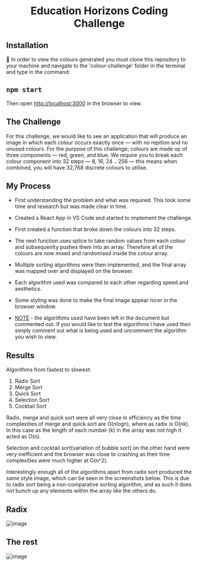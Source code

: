 <h1 align="center">Education Horizons Coding Challenge</h1>

## Installation
💾 In order to view the colours generated you must clone this repository to your machine and navigate to the 'colour-challenge' folder in the terminal and type in the command:
## `npm start`

Then open [http://localhost:3000](http://localhost:3000) in the browser to view.


## The Challenge
For this challenge, we would like to see an application that will produce an image in
which each colour occurs exactly once — with no repition and no unused colours.
For the purpose of this challenge; colours are made up of three components — red,
green, and blue. We require you to break each colour component into 32 steps — 8,
16, 24 .. 256 — this means when combined, you will have 32,768 discrete colours to
utilise.

## My Process
* First understanding the problem and what was required. This took some time and research but was made clear in time.
* Created a React App in VS Code and started to implement the challenge.
* First created a function that broke down the colours into 32 steps.
* The next function uses splice to take random values from each colour and subsequenlty pushes them into an array. Therefore all of the colours are now mixed and randomised inside the colour array.
* Multiple sorting algorithms were then implemented, and the final array was mapped over and displayed on the browser.
* Each algorithm used was compared to each other regarding speed and aesthetics.
* Some styling was done to make the final image appear nicer in the browser window.

* <u>NOTE</u> - the algorithms used have been left in the document but commented out. If you would like to test the algorithms I have used then simply comment out what is being used and uncomment the algorithm you wish to view.

## Results
Algorithms from fastest to slowest:
1. Radix Sort
2. Merge Sort
3. Quick Sort
4. Selection Sort
5. Cocktail Sort

Radix, merge and quick sort were all very close in efficiency as the time complexities of merge and quick sort are O(nlogn), where as radix is O(nk). In this case as the length of each number (k) in the array was not high it acted as O(n).

Selection and cocktail sort(variation of bubble sort) on the other hand were very inefficient and the browser was close to crashing as their time complexities were much higher at O(n^2).

Interestingly enough all of the algorithms apart from radix sort produced the same style image, which can be seen in the screenshots below. This is due to radix sort being a non-comparative sorting algorithm, and as such it does not bunch up any elements within the array like the others do.

## Radix
![image](https://user-images.githubusercontent.com/81725246/151945370-96227cfd-94ca-4834-a9b8-4b7fc7e30297.png)

## The rest
![image](https://user-images.githubusercontent.com/81725246/151946474-105b7e94-14af-42f1-907b-5ad1b2630c1b.png)